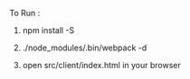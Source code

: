 To Run :

1. npm install -S

2. ./node_modules/.bin/webpack -d

3. open src/client/index.html in your browser 
